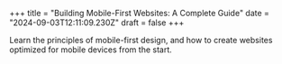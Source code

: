 +++
title = "Building Mobile-First Websites: A Complete Guide"
date = "2024-09-03T12:11:09.230Z"
draft = false
+++

  Learn the principles of mobile-first design, and how to create websites optimized for mobile devices from the start.
        